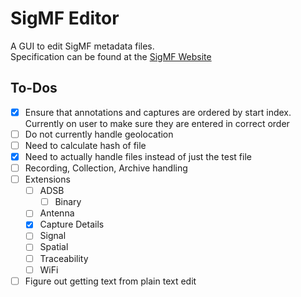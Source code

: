 # SigMF Editor

A GUI to edit SigMF metadata files.  
Specification can be found at the [SigMF Website](https://sigmf.org)

## To-Dos

- [x] Ensure that annotations and captures are ordered by start index. Currently on user to make sure they are entered in correct order
- [ ] Do not currently handle geolocation
- [ ] Need to calculate hash of file
- [x] Need to actually handle files instead of just the test file
- [ ] Recording, Collection, Archive handling
- [ ] Extensions
  - [ ] ADSB
    - [ ] Binary
  - [ ] Antenna
  - [x] Capture Details
  - [ ] Signal
  - [ ] Spatial
  - [ ] Traceability
  - [ ] WiFi
- [ ] Figure out getting text from plain text edit

